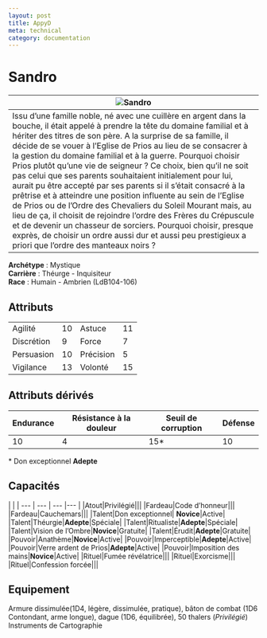 ```yaml
---
layout: post
title: AppyD
meta: technical
category: documentation
---
```


# Sandro

| ![Sandro](IMG_4834.jpg)                                                                                                                                                                                                                                                                                                                                                                                                                                                                                                                                                                                                                                                                                                                                                                                                                                                                                                      |
| --------------------------------------------------------------------------------------------------------------------------------------------------------------------------------------------------------------------------------------------------------------------------------------------------------------------------------------------------------------------------------------------------------------------------------------------------------------------------------------------------------------------------------------------------------------------------------------------------------------------------------------------------------------------------------------------------------------------------------------------------------------------------------------------------------------------------------------------------------------------------------------------------------------------------- |
| Issu d’une famille noble, né avec une cuillère en argent dans la bouche, il était appelé à prendre la tête du domaine familial et à hériter des titres de son père. A la surprise de sa famille, il décide de se vouer à l’Eglise de Prios au lieu de se consacrer à la gestion du domaine familial et à la guerre. Pourquoi choisir Prios plutôt qu’une vie de seigneur ? Ce choix, bien qu’il ne soit pas celui que ses parents souhaitaient initialement pour lui, aurait pu être accepté par ses parents si il s’était consacré à la prêtrise et à atteindre une position influente au sein de l’Eglise de Prios ou de l’Ordre des Chevaliers du Soleil Mourant mais, au lieu de ça, il choisit de rejoindre l’ordre des Frères du Crépuscule et de devenir un chasseur de sorciers. Pourquoi choisir, presque exprès, de choisir un ordre aussi dur et aussi peu prestigieux a priori que l’ordre des manteaux noirs ? |

**Archétype** : Mystique  
**Carrière** : Théurge - Inquisiteur  
**Race** : Humain - Ambrien (LdB104-106)

## Attributs

|            |     |           |     |
| ---------- | --- | --------- | --- |
| Agilité    | 10  | Astuce    | 11  |
| Discrétion | 9   | Force     | 7   |
| Persuasion | 10  | Précision | 5   |
| Vigilance  | 13  | Volonté   | 15  |

## Attributs dérivés

| Endurance | Résistance à la douleur | Seuil de corruption | Défense |
| --------- | ----------------------- | ------------------- | ------- |
| 10        | 4                       | 15*                 | 10      |

\* Don exceptionnel **Adepte**

## Capacités 
| |
| --- | --- | --- |--- |
|Atout|Privilégié|||
|Fardeau|Code d’honneur|||
|Fardeau|Cauchemars|||
|Talent|Don exceptionnel| **Novice**|Active|
|Talent|Théurgie|**Adepte**|Spéciale|
|Talent|Ritualiste|**Adepte**|Spéciale|
|Talent|Vision de l’Ombre|**Novice**|Gratuite|
|Talent|Érudit|**Adepte**|Gratuite|
|Pouvoir|Anathème|**Novice**|Active|
|Pouvoir|Imperceptible|**Adepte**|Active|
|Pouvoir|Verre ardent de Prios|**Adepte**|Active|
|Pouvoir|Imposition des mains|**Novice**|Active|
|Rituel|Fumée révélatrice|||
|Rituel|Exorcisme|||
|Rituel|Confession forcée|||

## Equipement
Armure dissimulée(1D4, légère, dissimulée, pratique), bâton de combat (1D6 Contondant, arme longue), dague (1D6, équilibrée), 50 thalers (_Privilégié_)
Instruments de Cartographie 